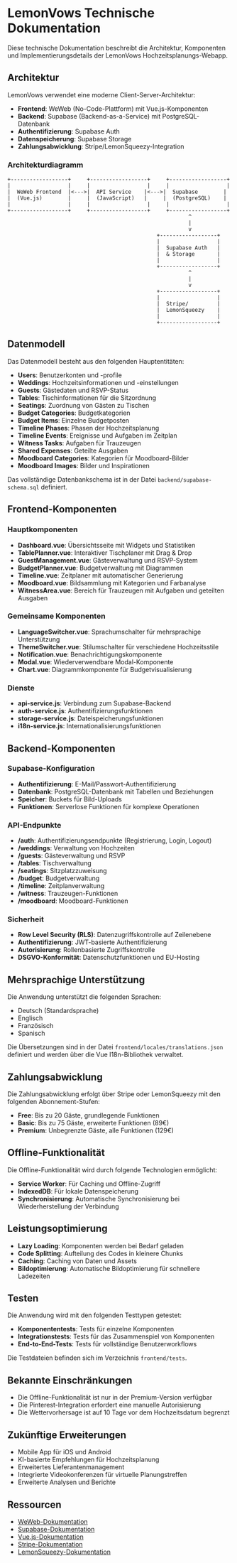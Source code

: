 # LemonVows Technische Dokumentation

Diese technische Dokumentation beschreibt die Architektur, Komponenten und Implementierungsdetails der LemonVows Hochzeitsplanungs-Webapp.

## Architektur

LemonVows verwendet eine moderne Client-Server-Architektur:

- **Frontend**: WeWeb (No-Code-Plattform) mit Vue.js-Komponenten
- **Backend**: Supabase (Backend-as-a-Service) mit PostgreSQL-Datenbank
- **Authentifizierung**: Supabase Auth
- **Datenspeicherung**: Supabase Storage
- **Zahlungsabwicklung**: Stripe/LemonSqueezy-Integration

### Architekturdiagramm

```
+------------------+     +------------------+     +------------------+
|                  |     |                  |     |                  |
|  WeWeb Frontend  |<--->|  API Service    |<--->|  Supabase        |
|  (Vue.js)        |     |  (JavaScript)   |     |  (PostgreSQL)    |
|                  |     |                  |     |                  |
+------------------+     +------------------+     +------------------+
                                                         ^
                                                         |
                                                         v
                                               +------------------+
                                               |                  |
                                               |  Supabase Auth   |
                                               |  & Storage       |
                                               |                  |
                                               +------------------+
                                                         ^
                                                         |
                                                         v
                                               +------------------+
                                               |                  |
                                               |  Stripe/         |
                                               |  LemonSqueezy    |
                                               |                  |
                                               +------------------+
```

## Datenmodell

Das Datenmodell besteht aus den folgenden Hauptentitäten:

- **Users**: Benutzerkonten und -profile
- **Weddings**: Hochzeitsinformationen und -einstellungen
- **Guests**: Gästedaten und RSVP-Status
- **Tables**: Tischinformationen für die Sitzordnung
- **Seatings**: Zuordnung von Gästen zu Tischen
- **Budget Categories**: Budgetkategorien
- **Budget Items**: Einzelne Budgetposten
- **Timeline Phases**: Phasen der Hochzeitsplanung
- **Timeline Events**: Ereignisse und Aufgaben im Zeitplan
- **Witness Tasks**: Aufgaben für Trauzeugen
- **Shared Expenses**: Geteilte Ausgaben
- **Moodboard Categories**: Kategorien für Moodboard-Bilder
- **Moodboard Images**: Bilder und Inspirationen

Das vollständige Datenbankschema ist in der Datei `backend/supabase-schema.sql` definiert.

## Frontend-Komponenten

### Hauptkomponenten

- **Dashboard.vue**: Übersichtsseite mit Widgets und Statistiken
- **TablePlanner.vue**: Interaktiver Tischplaner mit Drag & Drop
- **GuestManagement.vue**: Gästeverwaltung und RSVP-System
- **BudgetPlanner.vue**: Budgetverwaltung mit Diagrammen
- **Timeline.vue**: Zeitplaner mit automatischer Generierung
- **Moodboard.vue**: Bildsammlung mit Kategorien und Farbanalyse
- **WitnessArea.vue**: Bereich für Trauzeugen mit Aufgaben und geteilten Ausgaben

### Gemeinsame Komponenten

- **LanguageSwitcher.vue**: Sprachumschalter für mehrsprachige Unterstützung
- **ThemeSwitcher.vue**: Stilumschalter für verschiedene Hochzeitsstile
- **Notification.vue**: Benachrichtigungskomponente
- **Modal.vue**: Wiederverwendbare Modal-Komponente
- **Chart.vue**: Diagrammkomponente für Budgetvisualisierung

### Dienste

- **api-service.js**: Verbindung zum Supabase-Backend
- **auth-service.js**: Authentifizierungsfunktionen
- **storage-service.js**: Dateispeicherungsfunktionen
- **i18n-service.js**: Internationalisierungsfunktionen

## Backend-Komponenten

### Supabase-Konfiguration

- **Authentifizierung**: E-Mail/Passwort-Authentifizierung
- **Datenbank**: PostgreSQL-Datenbank mit Tabellen und Beziehungen
- **Speicher**: Buckets für Bild-Uploads
- **Funktionen**: Serverlose Funktionen für komplexe Operationen

### API-Endpunkte

- **/auth**: Authentifizierungsendpunkte (Registrierung, Login, Logout)
- **/weddings**: Verwaltung von Hochzeiten
- **/guests**: Gästeverwaltung und RSVP
- **/tables**: Tischverwaltung
- **/seatings**: Sitzplatzzuweisung
- **/budget**: Budgetverwaltung
- **/timeline**: Zeitplanverwaltung
- **/witness**: Trauzeugen-Funktionen
- **/moodboard**: Moodboard-Funktionen

### Sicherheit

- **Row Level Security (RLS)**: Datenzugriffskontrolle auf Zeilenebene
- **Authentifizierung**: JWT-basierte Authentifizierung
- **Autorisierung**: Rollenbasierte Zugriffskontrolle
- **DSGVO-Konformität**: Datenschutzfunktionen und EU-Hosting

## Mehrsprachige Unterstützung

Die Anwendung unterstützt die folgenden Sprachen:

- Deutsch (Standardsprache)
- Englisch
- Französisch
- Spanisch

Die Übersetzungen sind in der Datei `frontend/locales/translations.json` definiert und werden über die Vue I18n-Bibliothek verwaltet.

## Zahlungsabwicklung

Die Zahlungsabwicklung erfolgt über Stripe oder LemonSqueezy mit den folgenden Abonnement-Stufen:

- **Free**: Bis zu 20 Gäste, grundlegende Funktionen
- **Basic**: Bis zu 75 Gäste, erweiterte Funktionen (89€)
- **Premium**: Unbegrenzte Gäste, alle Funktionen (129€)

## Offline-Funktionalität

Die Offline-Funktionalität wird durch folgende Technologien ermöglicht:

- **Service Worker**: Für Caching und Offline-Zugriff
- **IndexedDB**: Für lokale Datenspeicherung
- **Synchronisierung**: Automatische Synchronisierung bei Wiederherstellung der Verbindung

## Leistungsoptimierung

- **Lazy Loading**: Komponenten werden bei Bedarf geladen
- **Code Splitting**: Aufteilung des Codes in kleinere Chunks
- **Caching**: Caching von Daten und Assets
- **Bildoptimierung**: Automatische Bildoptimierung für schnellere Ladezeiten

## Testen

Die Anwendung wird mit den folgenden Testtypen getestet:

- **Komponententests**: Tests für einzelne Komponenten
- **Integrationstests**: Tests für das Zusammenspiel von Komponenten
- **End-to-End-Tests**: Tests für vollständige Benutzerworkflows

Die Testdateien befinden sich im Verzeichnis `frontend/tests`.

## Bekannte Einschränkungen

- Die Offline-Funktionalität ist nur in der Premium-Version verfügbar
- Die Pinterest-Integration erfordert eine manuelle Autorisierung
- Die Wettervorhersage ist auf 10 Tage vor dem Hochzeitsdatum begrenzt

## Zukünftige Erweiterungen

- Mobile App für iOS und Android
- KI-basierte Empfehlungen für Hochzeitsplanung
- Erweitertes Lieferantenmanagement
- Integrierte Videokonferenzen für virtuelle Planungstreffen
- Erweiterte Analysen und Berichte

## Ressourcen

- [WeWeb-Dokumentation](https://docs.weweb.io/)
- [Supabase-Dokumentation](https://supabase.io/docs)
- [Vue.js-Dokumentation](https://vuejs.org/guide/introduction.html)
- [Stripe-Dokumentation](https://stripe.com/docs)
- [LemonSqueezy-Dokumentation](https://docs.lemonsqueezy.com/)
